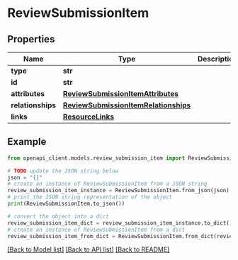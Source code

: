# ReviewSubmissionItem


## Properties

Name | Type | Description | Notes
------------ | ------------- | ------------- | -------------
**type** | **str** |  | 
**id** | **str** |  | 
**attributes** | [**ReviewSubmissionItemAttributes**](ReviewSubmissionItemAttributes.md) |  | [optional] 
**relationships** | [**ReviewSubmissionItemRelationships**](ReviewSubmissionItemRelationships.md) |  | [optional] 
**links** | [**ResourceLinks**](ResourceLinks.md) |  | [optional] 

## Example

```python
from openapi_client.models.review_submission_item import ReviewSubmissionItem

# TODO update the JSON string below
json = "{}"
# create an instance of ReviewSubmissionItem from a JSON string
review_submission_item_instance = ReviewSubmissionItem.from_json(json)
# print the JSON string representation of the object
print(ReviewSubmissionItem.to_json())

# convert the object into a dict
review_submission_item_dict = review_submission_item_instance.to_dict()
# create an instance of ReviewSubmissionItem from a dict
review_submission_item_from_dict = ReviewSubmissionItem.from_dict(review_submission_item_dict)
```
[[Back to Model list]](../README.md#documentation-for-models) [[Back to API list]](../README.md#documentation-for-api-endpoints) [[Back to README]](../README.md)



